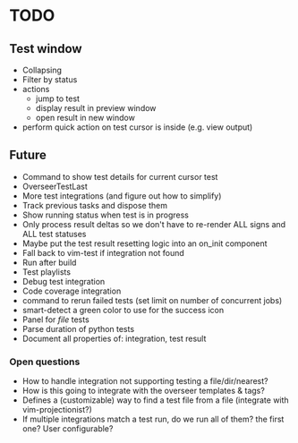 # TODO

## Test window

- Collapsing
- Filter by status
- actions
  - jump to test
  - display result in preview window
  - open result in new window
- perform quick action on test cursor is inside (e.g. view output)

## Future

- Command to show test details for current cursor test
- OverseerTestLast
- More test integrations (and figure out how to simplify)
- Track previous tasks and dispose them
- Show running status when test is in progress
- Only process result deltas so we don't have to re-render ALL signs and ALL test statuses
- Maybe put the test result resetting logic into an on_init component
- Fall back to vim-test if integration not found
- Run after build
- Test playlists
- Debug test integration
- Code coverage integration
- command to rerun failed tests (set limit on number of concurrent jobs)
- smart-detect a green color to use for the success icon
- Panel for _file_ tests
- Parse duration of python tests
- Document all properties of: integration, test result

### Open questions

- How to handle integration not supporting testing a file/dir/nearest?
- How is this going to integrate with the overseer templates & tags?
- Defines a (customizable) way to find a test file from a file (integrate with vim-projectionist?)
- If multiple integrations match a test run, do we run all of them? the first one? User configurable?

